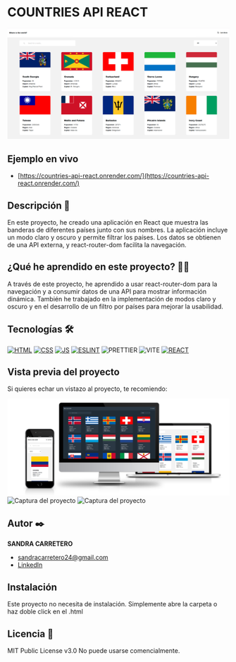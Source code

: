 # COUNTRIES API REACT
![Imagen del proyecto](https://github.com/SandraCarretero/countries-api-react/blob/main/public/images/countries_landing.png)

## Ejemplo en vivo

  - [https://countries-api-react.onrender.com/](https://countries-api-react.onrender.com/)

## Descripción 📑

En este proyecto, he creado una aplicación en React que muestra las banderas de diferentes países junto con sus nombres. La aplicación incluye un modo claro y oscuro y permite filtrar los países. Los datos se obtienen de una API externa, y react-router-dom facilita la navegación.

## ¿Qué he aprendido en este proyecto? 🙇🏻

A través de este proyecto, he aprendido a usar react-router-dom para la navegación y a consumir datos de una API para mostrar información dinámica. También he trabajado en la implementación de modos claro y oscuro y en el desarrollo de un filtro por países para mejorar la usabilidad.

## Tecnologías 🛠

<!-- Iconos sacados de: https://github.com/hendrasob/badges/blob/master/README.md y https://github.com/alexandresanlim/Badges4-README.md-Profile -->

[![HTML](https://img.shields.io/badge/HTML5-E34F26?style=for-the-badge&logo=html5&logoColor=white)](https://es.wikipedia.org/wiki/HTML5)
[![CSS](https://img.shields.io/badge/CSS3-1572B6?style=for-the-badge&logo=css3&logoColor=white)](https://es.wikipedia.org/wiki/CSS)
[![JS](https://img.shields.io/badge/JavaScript-F7DF1E?style=for-the-badge&logo=javascript&logoColor=black)](https://es.wikipedia.org/wiki/JavaScript)
[![ESLINT](https://img.shields.io/badge/eslint-3A33D1?style=for-the-badge&logo=eslint&logoColor=white)](https://en.wikipedia.org/wiki/ESLint)
![PRETTIER](https://img.shields.io/badge/prettier-1A2C34?style=for-the-badge&logo=prettier&logoColor=F7BA3E)
![VITE](https://img.shields.io/badge/Vite-B73BFE?style=for-the-badge&logo=vite&logoColor=FFD62E)
[![REACT](https://img.shields.io/badge/-ReactJs-61DAFB?logo=react&logoColor=white&style=for-the-badge)](https://es.wikipedia.org/wiki/React)

## Vista previa del proyecto

Si quieres echar un vistazo al proyecto, te recomiendo:

![Captura del proyecto](https://github.com/SandraCarretero/countries-api-react/blob/main/public/images/countries.png)
![Captura del proyecto](https://github.com/SandraCarretero/rock-paper-scissors/blob/main/src/assets/images/countries-pages.png)
![Captura del proyecto](https://github.com/SandraCarretero/rock-paper-scissors/blob/main/src/assets/images/countries-pages2.png)

## Autor ✒️

**SANDRA CARRETERO**

- [sandracarretero24@gmail.com](sandracarretero24@gmail.com)
- [LinkedIn](https://www.linkedin.com/in/sandra-carretero-lopez/)
<!-- - [Porfolio web](https://tu-dominio.com/) -->

## Instalación

Este proyecto no necesita de instalación. Simplemente abre la carpeta o haz doble click en el .html

## Licencia 📄

MIT Public License v3.0
No puede usarse comencialmente.
